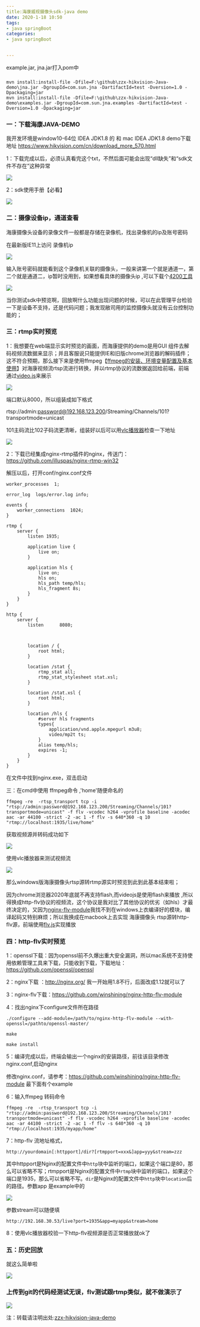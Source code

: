 ```yaml
---
title:海康威视摄像头sdk-java demo
date: 2020-1-18 10:50
tags: 
- java springBoot
categories: 
- java springBoot


---
```

example.jar, jna.jar打入pom中
###
```shell
mvn install:install-file -Dfile=F:\github\zzx-hikvision-Java-demo\jna.jar -DgroupId=com.sun.jna -DartifactId=test -Dversion=1.0 -Dpackaging=jar
mvn install:install-file -Dfile=F:\github\zzx-hikvision-Java-demo\examples.jar -DgroupId=com.sun.jna.examples -DartifactId=test -Dversion=1.0 -Dpackaging=jar
```

###

### 一：下载海康JAVA-DEMO

我开发环境是window10-64位 IDEA  JDK1.8 的 和  mac  IDEA  JDK1.8
demo下载地址 https://www.hikvision.com/cn/download_more_570.html

<!--more-->

1：下载完成以后，必须认真看完这个txt，不然后面可能会出现“dll缺失”和“sdk文件不存在”这种异常

<img src="https://zz--blog-oss.oss-cn-beijing.aliyuncs.com/%E6%B5%B7%E5%BA%B7java-demo/1.jpg">



2：sdk使用手册【必看】

![](https://zz--blog-oss.oss-cn-beijing.aliyuncs.com/%E6%B5%B7%E5%BA%B7java-demo/4.jpg)

### 二：摄像设备ip，通道查看

海康摄像头设备的录像文件一般都是存储在录像机，找出录像机的ip及账号密码

在最新版IE11上访问 录像机ip

<img src="https://zz--blog-oss.oss-cn-beijing.aliyuncs.com/%E6%B5%B7%E5%BA%B7java-demo/2.jpg">

输入账号密码就能看到这个录像机关联的摄像头，一般来讲第一个就是通道一，第二个就是通道二，ip暂时没用到，如果想看具体的摄像头ip ,可以下载个[4200工具](https://www.hikvision.com/cn/download_more_390.html)

<img src="https://zz--blog-oss.oss-cn-beijing.aliyuncs.com/%E6%B5%B7%E5%BA%B7java-demo/3.jpg">

当你测试sdk中预览啊，回放啊什么功能出现问题的时候，可以在此管理平台检验一下是设备不支持，还是代码问题；我发现敝司用的监控摄像头就没有云台控制功能的；

### 三：rtmp实时预览

1：我想要在web端显示实时预览的画面，而海康提供的demo是用GUI 组件去解码视频流数据来显示；并且客服说只能提供IE和旧版chrome浏览器的解码插件；这不符合预期，那么接下来是使用ffmpeg【[ffmpeg的安装、环境变量配置及基本使用](https://www.cnblogs.com/sntetwt/p/11435564.html)】对海康视频流rtsp流进行转换，并以rtmp协议的流数据返回给前端，前端通过[video.js](https://videojs.com/)来展示

<img src="https://zz--blog-oss.oss-cn-beijing.aliyuncs.com/%E6%B5%B7%E5%BA%B7java-demo/5.jpg">

端口默认8000，所以组装成如下格式

rtsp://admin:password@192.168.123.200/Streaming/Channels/101?transportmode=unicast

101主码流比102子码流更清晰，组装好以后可以用[vlc播放器](https://www.videolan.org/vlc/index.zh.html)检查一下地址

<img src="https://zz--blog-oss.oss-cn-beijing.aliyuncs.com/%E6%B5%B7%E5%BA%B7java-demo/6.jpg">

2：下载已经集成nginx-rtmp插件的nginx，传送门：https://github.com/illuspas/nginx-rtmp-win32

解压以后，打开conf/nginx.conf文件

```
worker_processes  1;

error_log  logs/error.log info;

events {
    worker_connections  1024;
}

rtmp {
    server {
        listen 1935;

        application live {
            live on;
        }
		
        application hls {
            live on;
            hls on;  
            hls_path temp/hls;  
            hls_fragment 8s;  
        }
    }
}

http {
    server {
        listen      8080;
		

		
        location / {
            root html;
        }
		
        location /stat {
            rtmp_stat all;
            rtmp_stat_stylesheet stat.xsl;
        }

        location /stat.xsl {
            root html;
        }
		
        location /hls {  
            #server hls fragments  
            types{  
                application/vnd.apple.mpegurl m3u8;  
                video/mp2t ts;  
            }  
            alias temp/hls;  
            expires -1;  
        }  
    }
}
```

在文件中找到nginx.exe，双击启动

三：在cmd中使用 ffmpeg命令 ,'home'随便命名的



```
ffmpeg -re  -rtsp_transport tcp -i "rtsp://admin:password@192.168.123.200/Streaming/Channels/101?transportmode=unicast" -f flv -vcodec h264 -vprofile baseline -acodec aac -ar 44100 -strict -2 -ac 1 -f flv -s 640*360 -q 10 "rtmp://localhost:1935/live/home"
```

获取视频源并转码成功如下

<img src='https://zz--blog-oss.oss-cn-beijing.aliyuncs.com/%E6%B5%B7%E5%BA%B7java-demo/7.jpg'>

使用vlc播放器来测试视频流

<img src='https://zz--blog-oss.oss-cn-beijing.aliyuncs.com/%E6%B5%B7%E5%BA%B7java-demo/8.jpg'>

那么windows版海康摄像头rtsp源转rtmp源实时预览到此到此基本结束啦；

因为chrome浏览器2020年底就不再支持flash,而videojs是使用flash来播放 ,所以得换成http-flv协议的视频流，这个协议是我对比了其他协议的优劣（如hls）才最终决定的，又因为[nginx-flv-module](https://github.com/winshining/nginx-http-flv-module)我找不到在windows上衣编译好的模块，编译起码又特别麻烦；所以我换成在macbook上去实现 海康摄像头 rtsp源转http-flv源，前端使用[flv.js](https://github.com/bilibili/flv.js/blob/master/docs/api.md)实现播放

### 四：http-flv实时预览

1：openssl下载：因为openssl前不久爆出重大安全漏洞，所以mac系统不支持使用依赖管理工具来下载，只能收到下载，下载地址：https://github.com/openssl/openssl

2：nginx下载 ：http://nginx.org/  我一开始用1.8不行，后面改成1.12就可以了

3：nginx-flv下载：https://github.com/winshining/nginx-http-flv-module

4：找出nginx下configure文件所在路径

```
./configure --add-module=/path/to/nginx-http-flv-module --with-openssl=/pathto/openssl-master/

make

make install
```

5：编译完成以后，终端会输出一个nginx的安装路径，前往该目录修改nginx.conf,启动nginx

修改nginx.conf，请参考：https://github.com/winshining/nginx-http-flv-module 最下面有个example

6：输入ffmpeg 转码命令

```
ffmpeg -re  -rtsp_transport tcp -i "rtsp://admin:password@192.168.123.200/Streaming/Channels/101?transportmode=unicast" -f flv -vcodec h264 -vprofile baseline -acodec aac -ar 44100 -strict -2 -ac 1 -f flv -s 640*360 -q 10 "rtmp://localhost:1935/myapp/home"
```

7：http-flv 流地址格式，

```
http://yourdomain[:httpport]/dir?[rtmpport=xxx&]app=yyy&stream=zzz
```

其中httpport是Nginx的配置文件中`http`块中监听的端口，如果这个端口是80，那么可以省略不写；rtmpport是Nginx的配置文件中`rtmp`块中监听的端口，如果这个端口是1935，那么可以省略不写。`dir`是Nginx的配置文件中`http`块中`location`后的路径。参数app 是example中的

<img src="https://zz--blog-oss.oss-cn-beijing.aliyuncs.com/%E6%B5%B7%E5%BA%B7java-demo/9.jpg">

 参数stream可以随便填

```
http://192.168.30.53/live?port=1935&app=myapp&stream=home
```

8：使用vlc播放器校验一下http-flv视频源是否正常播放就ok了



### 五：历史回放

就这么简单啦

<img src="https://zz--blog-oss.oss-cn-beijing.aliyuncs.com/%E6%B5%B7%E5%BA%B7java-demo/10.jpg">

### 上传到git的代码经测试无误，flv测试跟rtmp类似，就不做演示了

<img src="https://zz--blog-oss.oss-cn-beijing.aliyuncs.com/%E6%B5%B7%E5%BA%B7java-demo/11.jpg">

注：转载请注明出处:[zzx-hikvision-java-demo](https://github.com/xinyiPig/zzx-hikvision-Java-demo/wiki/%E6%B5%B7%E5%BA%B7%E5%A8%81%E8%A7%86%E6%91%84%E5%83%8F%E5%A4%B4sdk-java)
